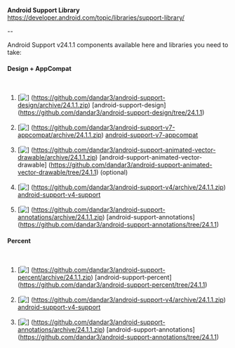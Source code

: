 **Android Support Library**<br/>
https://developer.android.com/topic/libraries/support-library/

--

Android Support v24.1.1 components available here and libraries you need to take:

#### Design + AppCompat
&#160;&#160;&#160;&#160;&#160;
1. [<img src="https://github.com/google/material-design-icons/blob/master/file/1x_web/ic_file_download_black_24dp.png" align="top" />]
(https://github.com/dandar3/android-support-design/archive/24.1.1.zip)
[android-support-design]
(https://github.com/dandar3/android-support-design/tree/24.1.1)<br/>
&#160;&#160;&#160;&#160;&#160;
2. [<img src="https://github.com/google/material-design-icons/blob/master/file/1x_web/ic_file_download_black_24dp.png" align="top" />]
(https://github.com/dandar3/android-support-v7-appcompat/archive/24.1.1.zip)
[android-support-v7-appcompat](https://github.com/dandar3/android-support-v7-appcompat/tree/24.1.1)<br/>
&#160;&#160;&#160;&#160;&#160;
3. [<img src="https://github.com/google/material-design-icons/blob/master/file/1x_web/ic_file_download_black_24dp.png" align="top" />]
(https://github.com/dandar3/android-support-animated-vector-drawable/archive/24.1.1.zip)
[android-support-animated-vector-drawable]
(https://github.com/dandar3/android-support-animated-vector-drawable/tree/24.1.1) (optional)<br/>
&#160;&#160;&#160;&#160;&#160;
4. [<img src="https://github.com/google/material-design-icons/blob/master/file/1x_web/ic_file_download_black_24dp.png" align="top" />]
(https://github.com/dandar3/android-support-v4/archive/24.1.1.zip)
[android-support-v4-support](https://github.com/dandar3/android-support-v4/tree/24.1.1)<br/>
&#160;&#160;&#160;&#160;&#160;
5. [<img src="https://github.com/google/material-design-icons/blob/master/file/1x_web/ic_file_download_black_24dp.png" align="top" />]
(https://github.com/dandar3/android-support-annotations/archive/24.1.1.zip)
[android-support-annotations]
(https://github.com/dandar3/android-support-annotations/tree/24.1.1)<br/>

#### Percent
&#160;&#160;&#160;&#160;&#160;
1. [<img src="https://github.com/google/material-design-icons/blob/master/file/1x_web/ic_file_download_black_24dp.png" align="top" />]
(https://github.com/dandar3/android-support-percent/archive/24.1.1.zip)
[android-support-percent]
(https://github.com/dandar3/android-support-percent/tree/24.1.1)<br/>
&#160;&#160;&#160;&#160;&#160;
2. [<img src="https://github.com/google/material-design-icons/blob/master/file/1x_web/ic_file_download_black_24dp.png" align="top" />]
(https://github.com/dandar3/android-support-v4/archive/24.1.1.zip)
[android-support-v4-support](https://github.com/dandar3/android-support-v4/tree/24.1.1)<br/>
&#160;&#160;&#160;&#160;&#160;
3. [<img src="https://github.com/google/material-design-icons/blob/master/file/1x_web/ic_file_download_black_24dp.png" align="top" />]
(https://github.com/dandar3/android-support-annotations/archive/24.1.1.zip)
[android-support-annotations]
(https://github.com/dandar3/android-support-annotations/tree/24.1.1)<br/>



<!--
 TEMPLATE
 ~~~~~~~~
&#160;&#160;&#160;&#160;&#160;
x. [<img src="https://github.com/google/material-design-icons/blob/master/file/1x_web/ic_file_download_black_24dp.png" align="top" />]
(https://github.com/dandar3/PROJECT/archive/VERSION.zip)
[PROJECT]
(https://github.com/dandar3/PROJECT/tree/VERSION)<br/>
 -->
